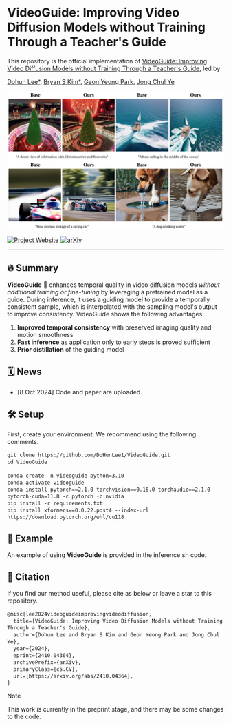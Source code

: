 # VideoGuide: Improving Video Diffusion Models without Training Through a Teacher's Guide

This repository is the official implementation of [VideoGuide: Improving Video Diffusion Models without Training Through a Teacher's Guide](https://arxiv.org/abs/2410.04364), led by

[Dohun Lee*](https://github.com/DoHunLee1), [Bryan S Kim*](https://scholar.google.com/citations?user=ndWU-84AAAAJ&hl=en), [Geon Yeong Park](https://geonyeong-park.github.io/), [Jong Chul Ye](https://bispl.weebly.com/professor.html)

![main figure](assets/main_fig.png)

[![Project Website](https://img.shields.io/badge/Project-Website-blue)](https://dohunlee1.github.io/videoguide.github.io/)
[![arXiv](https://img.shields.io/badge/arXiv-2311.18608-b31b1b.svg)](https://arxiv.org/abs/2410.04364)

---
## 🔥 Summary

**VideoGuide** 🚀 enhances temporal quality in video diffusion models *without additional training or fine-tuning* by leveraging a pretrained model as a guide. During inference, it uses a guiding model to provide a temporally consistent sample, which is interpolated with the sampling model's output to improve consistency. VideoGuide shows the following advantages:

1. **Improved temporal consistency** with preserved imaging quality and motion smoothness
2. **Fast inference** as application only to early steps is proved sufficient
4. **Prior distillation** of the guiding model

## 🗓 ️News
- [8 Oct 2024] Code and paper are uploaded.

## 🛠️ Setup
First, create your environment. We recommend using the following comments. 

```
git clone https://github.com/DoHunLee1/VideoGuide.git
cd VideoGuide

conda create -n videoguide python=3.10
conda activate videoguide
conda install pytorch==2.1.0 torchvision==0.16.0 torchaudio==2.1.0 pytorch-cuda=11.8 -c pytorch -c nvidia
pip install -r requirements.txt
pip install xformers==0.0.22.post4 --index-url https://download.pytorch.org/whl/cu118
```

## 🌄 Example
An example of using **VideoGuide** is provided in the inference.sh code.

## 📝 Citation
If you find our method useful, please cite as below or leave a star to this repository.

```
@misc{lee2024videoguideimprovingvideodiffusion,
  title={VideoGuide: Improving Video Diffusion Models without Training Through a Teacher's Guide}, 
  author={Dohun Lee and Bryan S Kim and Geon Yeong Park and Jong Chul Ye},
  year={2024},
  eprint={2410.04364},
  archivePrefix={arXiv},
  primaryClass={cs.CV},
  url={https://arxiv.org/abs/2410.04364}, 
}
```

> [!note]
> This work is currently in the preprint stage, and there may be some changes to the code.
